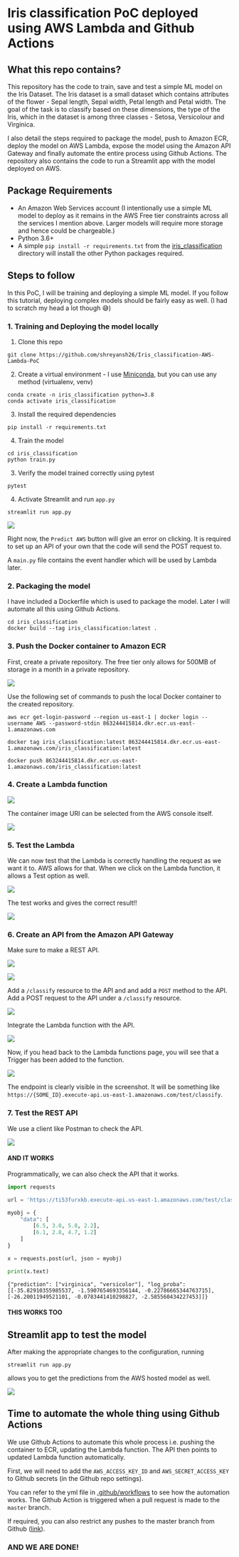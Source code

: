 # Iris classification PoC deployed using AWS Lambda and Github Actions

## What this repo contains?

This repository has the code to train, save and test a simple ML model on the Iris Dataset. 
The Iris dataset is a small dataset which contains attributes of the flower - Sepal length, Sepal width, Petal length and Petal width.
The goal of the task is to classify based on these dimensions, the type of the Iris, which in the dataset is among three classes - Setosa, Versicolour and Virginica.

I also detail the steps required to package the model, push to Amazon ECR, deploy the model on AWS Lambda, expose the model using the Amazon API Gateway and finally automate the entire process using Github Actions.
The repository also contains the code to run a Streamlit app with the model deployed on AWS.

## Package Requirements
* An Amazon Web Services account (I intentionally use a simple ML model to deploy as it remains in the AWS Free tier constraints across all the services I mention above. Larger models will require more storage and hence could be chargeable.)
* Python 3.6+
* A simple 
`pip install -r requirements.txt` from the [iris_classification](iris_classification) directory will install the other Python packages required.


## Steps to follow
In this PoC, I will be training and deploying a simple ML model. If you follow this tutorial, deploying complex models should be fairly easy as well. (I had to scratch my head a lot though :sweat_smile:)


### 1. Training and Deploying the model locally

1. Clone this repo
```
git clone https://github.com/shreyansh26/Iris_classification-AWS-Lambda-PoC
```

2. Create a virtual environment - I use [Miniconda](https://docs.conda.io/en/latest/miniconda.html), but you can use any method (virtualenv, venv)
```
conda create -n iris_classification python=3.8
conda activate iris_classification
```

3. Install the required dependencies
```
pip install -r requirements.txt
```

4. Train the model
```
cd iris_classification 
python train.py
```

3. Verify the model trained correctly using pytest
```
pytest
```

4. Activate Streamlit and run `app.py`
```
streamlit run app.py
```
![](images/ini-streamlit.PNG)

Right now, the `Predict AWS` button will give an error on clicking. It is required to set up an API of your own that the code will send the POST request to.

A `main.py` file contains the event handler which will be used by Lambda later.

### 2. Packaging the model
I have included a Dockerfile which is used to package the model. Later I will automate all this using Github Actions.

```
cd iris_classification
docker build --tag iris_classification:latest .
```

### 3. Push the Docker container to Amazon ECR
First, create a private repository. The free tier only allows for 500MB of storage in a month in a private repository.

![](images/ecr1.PNG)

Use the following set of commands to push the local Docker container to the created repository.

```
aws ecr get-login-password --region us-east-1 | docker login --username AWS --password-stdin 863244415814.dkr.ecr.us-east-1.amazonaws.com

docker tag iris_classification:latest 863244415814.dkr.ecr.us-east-1.amazonaws.com/iris_classification:latest

docker push 863244415814.dkr.ecr.us-east-1.amazonaws.com/iris_classification:latest
```

### 4. Create a Lambda function

![](images/lambda1.PNG)

The container image URI can be selected from the AWS console itself.

![](images/lambda2.PNG)

### 5. Test the Lambda

We can now test that the Lambda is correctly handling the request as we want it to. AWS allows for that. When we click on the Lambda function, it allows a Test option as well.

![](images/lambda3.PNG)

The test works and gives the correct result!!

![](images/lambda4.PNG)

### 6. Create an API from the Amazon API Gateway

Make sure to make a REST API.

![](images/api1.PNG)

![](images/api2.PNG)

Add a `/classify` resource to the API and and add a `POST` method to the API.
Add a POST request to the API under a `/classify` resource.

![](images/api3.PNG)

Integrate the Lambda function with the API.

![](images/api4.PNG)

Now, if you head back to the Lambda functions page, you will see that a Trigger has been added to the function.

![](images/api5.PNG)

The endpoint is clearly visible in the screenshot.
It will be something like `https://{SOME_ID}.execute-api.us-east-1.amazonaws.com/test/classify`.


### 7. Test the REST API

We use a client like Postman to check the API.

![](images/postman.PNG)

#### AND IT WORKS

Programmatically, we can also check the API that it works.

```python
import requests

url = 'https://ti53furxkb.execute-api.us-east-1.amazonaws.com/test/classify'

myobj = {
    "data": [
        [6.5, 3.0, 5.8, 2.2],
        [6.1, 2.8, 4.7, 1.2]
    ]
}

x = requests.post(url, json = myobj)

print(x.text)
```

```
{"prediction": ["virginica", "versicolor"], "log_proba": [[-35.82910355985537, -1.5907654693356144, -0.22786665344763715], [-26.20011949521101, -0.0783441410298827, -2.585560434227453]]}
```

#### THIS WORKS TOO

## Streamlit app to test the model

After making the appropriate changes to the configuration, running

```
streamlit run app.py
```

allows you to get the predictions from the AWS hosted model as well.

![](images/fin-streamlit.PNG)


## Time to automate the whole thing using Github Actions

We use Github Actions to automate this whole process i.e. pushing the container to ECR, updating the Lambda function. The API then points to updated Lambda function automatically.

First, we will need to add the `AWS_ACCESS_KEY_ID` and `AWS_SECRET_ACCESS_KEY` to Github secrets (in the Github repo settings).

You can refer to the yml file in [.github/workflows](.github/workflows) to see how the automation works. The Github Action is triggered when a pull request is made to the `master` branch.

If required, you can also restrict any pushes to the master branch from Github ([link](https://stackoverflow.com/questions/46146491/prevent-pushing-to-master-on-github)).


### AND WE ARE DONE!